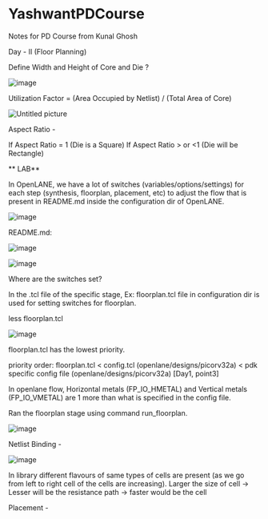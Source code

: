 # YashwantPDCourse
Notes for PD Course from Kunal Ghosh


Day - II (Floor Planning)

Define Width and Height of Core and Die ?

![image](https://github.com/user-attachments/assets/b1a16439-dbc7-4d1f-9886-57ba6dabffeb)

Utilization Factor = (Area Occupied by Netlist) / (Total Area of Core)


![Untitled picture](https://github.com/user-attachments/assets/e9b7bb37-cd23-4406-93cb-8553bbbbd5d8)


Aspect Ratio -



If Aspect Ratio = 1 (Die is a Square)
If Aspect Ratio > or <1 (Die will be Rectangle)




** LAB**

In OpenLANE, we have a lot of switches (variables/options/settings) for each step (synthesis, floorplan, placement, etc) to adjust the flow that is present in README.md inside the configuration dir of OpenLANE.

![image](https://github.com/user-attachments/assets/d2fbde0a-4461-4a63-aa9b-b5ed2e38b65f)


README.md:

![image](https://github.com/user-attachments/assets/b5af01d6-d7c3-4f5f-8eb3-d41e08a80452)


![image](https://github.com/user-attachments/assets/402d4573-c1c5-4e05-8baf-0b48bedb2b9d)


Where are the switches set?

In the .tcl file of the specific stage, Ex: floorplan.tcl file in configuration dir is used for setting switches for floorplan.

less floorplan.tcl

![image](https://github.com/user-attachments/assets/2ee3dbbc-733e-46b1-8d41-b013d0120eb6)




floorplan.tcl has the lowest priority.

priority order: floorplan.tcl < config.tcl (openlane/designs/picorv32a) < pdk specific config file (openlane/designs/picorv32a) [Day1, point3]

In openlane flow, Horizontal metals (FP_IO_HMETAL) and Vertical metals (FP_IO_VMETAL) are 1 more than what is specified in the config file.

Ran the floorplan stage using command run_floorplan.

![image](https://github.com/user-attachments/assets/4158506e-ccd1-469e-8753-da3085f8347f)



Netlist Binding -

![image](https://github.com/user-attachments/assets/5f90b837-a600-4150-ba8a-69f09fc2211a)

In library different flavours of same types of cells are present (as we go from left to right cell of the cells are increasing).
Larger the size of cell -> Lesser will be the resistance path -> faster would be the cell



Placement -



